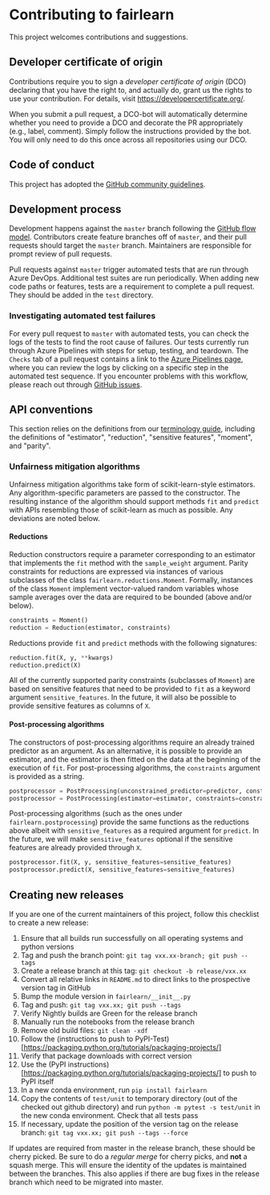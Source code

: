 # Contributing to fairlearn

This project welcomes contributions and suggestions.

## Developer certificate of origin
Contributions require you to sign a _developer certificate of origin_ (DCO) declaring that you have the right to, and actually do, grant us the rights to use your contribution. For details, visit https://developercertificate.org/.

When you submit a pull request, a DCO-bot will automatically determine whether you need to provide a DCO and decorate the PR appropriately (e.g., label, comment). Simply follow the instructions provided by the bot. You will only need to do this once across all repositories using our DCO.

## Code of conduct
This project has adopted the [GitHub community guidelines](https://help.github.com/en/github/site-policy/github-community-guidelines).

## Development process
Development happens against the `master` branch following the [GitHub flow model](https://guides.github.com/introduction/flow/). Contributors create feature branches off of `master`, and their pull requests should target the `master` branch. Maintainers are responsible for prompt review of pull requests.

Pull requests against `master` trigger automated tests that are run through Azure DevOps. Additional test suites are run periodically. When adding new code paths or features, tests are a requirement to complete a pull request. They should be added in the `test` directory.

### Investigating automated test failures
For every pull request to `master` with automated tests, you can check the logs of the tests to find the root cause of failures. Our tests currently run through Azure Pipelines with steps for setup, testing, and teardown. The `Checks` tab of a pull request contains a link to the [Azure Pipelines page](dev.azure.com/responsibleai/fairlearn/_build/results), where you can review the logs by clicking on a specific step in the automated test sequence. If you encounter problems with this workflow, please reach out through [GitHub issues](https://github.com/fairlearn/fairlearn/issues).

## API conventions

This section relies on the definitions from our [terminology guide](TERMINOLOGY.md), including the definitions of "estimator", "reduction", "sensitive features", "moment", and "parity".

### Unfairness mitigation algorithms

Unfairness mitigation algorithms take form of scikit-learn-style estimators. Any algorithm-specific parameters are passed to the constructor. The resulting instance of the algorithm should support methods `fit` and `predict` with APIs resembling those of scikit-learn as much as possible. Any deviations are noted below.

#### Reductions

Reduction constructors require a parameter corresponding to an estimator that implements the `fit` method with the `sample_weight` argument. Parity constraints for reductions are expressed via instances of various subclasses of the class `fairlearn.reductions.Moment`. Formally, instances of the class `Moment` implement vector-valued random variables whose sample averages over the data are required to be bounded (above and/or below).

```python
constraints = Moment()
reduction = Reduction(estimator, constraints)
```

Reductions provide `fit` and `predict` methods with the following signatures:

```python
reduction.fit(X, y, **kwargs)
reduction.predict(X)
```

All of the currently supported parity constraints (subclasses of `Moment`) are based on sensitive features that need to be provided to `fit` as a keyword argument `sensitive_features`. In the future, it will also be possible to provide sensitive features as columns of `X`.

#### Post-processing algorithms

The constructors of post-processing algorithms require an already trained predictor as an argument. As an alternative, it is possible to provide an estimator, and the estimator is then fitted on the data at the beginning of the execution of `fit`. For post-processing algorithms, the `constraints` argument is provided as a string.

```python
postprocessor = PostProcessing(unconstrained_predictor=predictor, constraints=constraints)
postprocessor = PostProcessing(estimator=estimator, constraints=constraints)
```

Post-processing algorithms (such as the ones under `fairlearn.postprocessing`) provide the same functions as the reductions above albeit with `sensitive_features` as a required argument for `predict`. In the future, we will make `sensitive_features` optional if the sensitive features are already provided through `X`.

```python
postprocessor.fit(X, y, sensitive_features=sensitive_features)
postprocessor.predict(X, sensitive_features=sensitive_features)
```


## Creating new releases

If you are one of the current maintainers of this project, follow this checklist to create a new release:

1. Ensure that all builds run successfully on all operating systems and python versions
1. Tag and push the branch point: `git tag vxx.xx-branch; git push --tags`
1. Create a release branch at this tag: `git checkout -b release/vxx.xx`
1. Convert all relative links in `README.md` to direct links to the prospective version tag in GitHub
1. Bump the module version in `fairlearn/__init__.py`
1. Tag and push: `git tag vxx.xx; git push --tags`
1. Verify Nightly builds are Green for the release branch
1. Manually run the notebooks from the release branch
1. Remove old build files: `git clean -xdf`
1. Follow the (instructions to push to PyPI-Test)[https://packaging.python.org/tutorials/packaging-projects/]
1. Verify that package downloads with correct version
1. Use the (PyPI instructions)[https://packaging.python.org/tutorials/packaging-projects/] to push to PyPI itself
1. In a new conda environment, run `pip install fairlearn`
1. Copy the contents of `test/unit` to temporary directory (out of the checked out github directory) and run `python -m pytest -s test/unit` in the new conda environment. Check that all tests pass
1. If necessary, update the position of the version tag on the release branch: `git tag vxx.xx; git push --tags --force`

If updates are required from master in the release branch, these should be cherry picked. Be sure to do a *regular merge* for cherry picks, and **not** a squash merge. This will ensure the identity of the updates is maintained between the branches. This also applies if there are bug fixes in the release branch which need to be migrated into master.